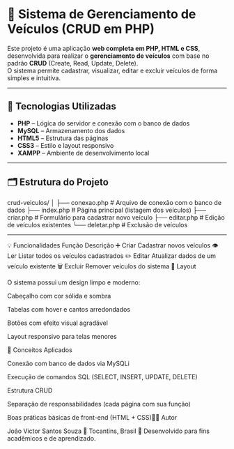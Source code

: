 # 🚗 Sistema de Gerenciamento de Veículos (CRUD em PHP)

Este projeto é uma aplicação **web completa em PHP, HTML e CSS**, desenvolvida para realizar o **gerenciamento de veículos** com base no padrão **CRUD** (Create, Read, Update, Delete).  
O sistema permite cadastrar, visualizar, editar e excluir veículos de forma simples e intuitiva.

---

## 🧩 Tecnologias Utilizadas
- **PHP** – Lógica do servidor e conexão com o banco de dados  
- **MySQL** – Armazenamento dos dados  
- **HTML5** – Estrutura das páginas  
- **CSS3** – Estilo e layout responsivo  
- **XAMPP** – Ambiente de desenvolvimento local

---

## 🗂️ Estrutura do Projeto

crud-veiculos/
│
├── conexao.php # Arquivo de conexão com o banco de dados
├── index.php # Página principal (listagem dos veículos)
├── criar.php # Formulário para cadastrar novo veículo
├── editar.php # Edição de veículos existentes
└── deletar.php # Exclusão de veículos

---

💡 Funcionalidades
Função	Descrição
➕ Criar	Cadastrar novos veículos
👁️ Ler	Listar todos os veículos cadastrados
✏️ Editar	Atualizar dados de um veículo existente
🗑️ Excluir	Remover veículos do sistema
🎨 Layout

O sistema possui um design limpo e moderno:

Cabeçalho com cor sólida e sombra

Tabelas com hover e cantos arredondados

Botões com efeito visual agradável

Layout responsivo para telas menores

🧠 Conceitos Aplicados

Conexão com banco de dados via MySQLi

Execução de comandos SQL (SELECT, INSERT, UPDATE, DELETE)

Estrutura CRUD

Separação de responsabilidades (cada página com sua função)

Boas práticas básicas de front-end (HTML + CSS)👨‍💻 Autor

João Victor Santos Souza
📍 Tocantins, Brasil
💬 Desenvolvido para fins acadêmicos e de aprendizado.
